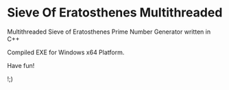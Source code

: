 # Sieve Of Eratosthenes Multithreaded
Multithreaded Sieve of Eratosthenes Prime Number Generator written in C++

Compiled EXE for Windows x64 Platform.

Have fun!

!;)

